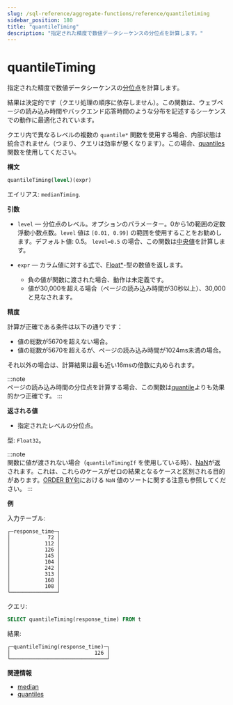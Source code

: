 ```yaml
---
slug: /sql-reference/aggregate-functions/reference/quantiletiming
sidebar_position: 180
title: "quantileTiming"
description: "指定された精度で数値データシーケンスの分位点を計算します。"
---
```



# quantileTiming

指定された精度で数値データシーケンスの[分位点](https://en.wikipedia.org/wiki/Quantile)を計算します。

結果は決定的です（クエリ処理の順序に依存しません）。この関数は、ウェブページの読み込み時間やバックエンド応答時間のような分布を記述するシーケンスでの動作に最適化されています。

クエリ内で異なるレベルの複数の `quantile*` 関数を使用する場合、内部状態は統合されません（つまり、クエリは効率が悪くなります）。この場合、[quantiles](../../../sql-reference/aggregate-functions/reference/quantiles.md#quantiles) 関数を使用してください。

**構文**

``` sql
quantileTiming(level)(expr)
```

エイリアス: `medianTiming`.

**引数**

- `level` — 分位点のレベル。オプションのパラメーター。0から1の範囲の定数浮動小数点数。`level` 値は `[0.01, 0.99]` の範囲を使用することをお勧めします。デフォルト値: 0.5。 `level=0.5` の場合、この関数は[中央値](https://en.wikipedia.org/wiki/Median)を計算します。

- `expr` — カラム値に対する[式](/sql-reference/syntax#expressions)で、[Float\*](../../../sql-reference/data-types/float.md)-型の数値を返します。

    - 負の値が関数に渡された場合、動作は未定義です。
    - 値が30,000を超える場合（ページの読み込み時間が30秒以上）、30,000と見なされます。

**精度**

計算が正確である条件は以下の通りです：

- 値の総数が5670を超えない場合。
- 値の総数が5670を超えるが、ページの読み込み時間が1024ms未満の場合。

それ以外の場合は、計算結果は最も近い16msの倍数に丸められます。

:::note    
ページの読み込み時間の分位点を計算する場合、この関数は[quantile](../../../sql-reference/aggregate-functions/reference/quantile.md#quantile)よりも効果的かつ正確です。
:::

**返される値**

- 指定されたレベルの分位点。

型: `Float32`。

:::note    
関数に値が渡されない場合（`quantileTimingIf` を使用している時）、[NaN](../../../sql-reference/data-types/float.md#data_type-float-nan-inf)が返されます。これは、これらのケースがゼロの結果となるケースと区別される目的があります。[ORDER BY句](../../../sql-reference/statements/select/order-by.md#select-order-by)における `NaN` 値のソートに関する注意も参照してください。
:::

**例**

入力テーブル:

``` text
┌─response_time─┐
│            72 │
│           112 │
│           126 │
│           145 │
│           104 │
│           242 │
│           313 │
│           168 │
│           108 │
└───────────────┘
```

クエリ:

``` sql
SELECT quantileTiming(response_time) FROM t
```

結果:

``` text
┌─quantileTiming(response_time)─┐
│                           126 │
└───────────────────────────────┘
```

**関連情報**

- [median](../../../sql-reference/aggregate-functions/reference/median.md#median)
- [quantiles](../../../sql-reference/aggregate-functions/reference/quantiles.md#quantiles)
